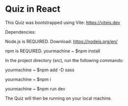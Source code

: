 # Quiz in React

This Quiz was bootstrapped using Vite: https://vitejs.dev

Dependencies:

Node.js is REQUIRED. Download: https://nodejs.org/en/

npm is REQUIRED.  yourmachine ~ $npm install

In the project directory (src), run the following commands:

yourmachine ~ $npm add -D sass

yourmachine ~ $npm i

yourmachine ~ $npm run dev

The Quiz will then be running on your local machine.
